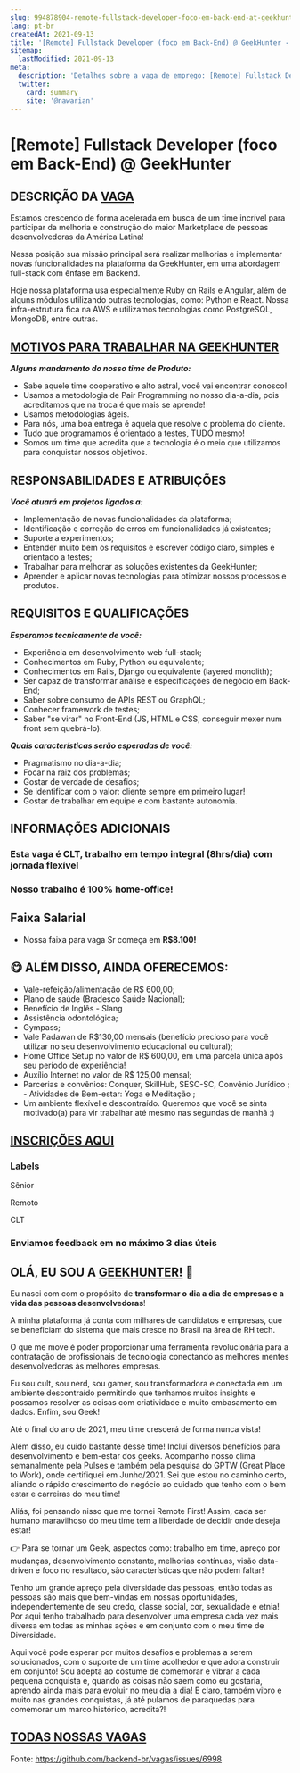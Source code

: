 ```yaml
---
slug: 994878904-remote-fullstack-developer-foco-em-back-end-at-geekhunter
lang: pt-br
createdAt: 2021-09-13
title: '[Remote] Fullstack Developer (foco em Back-End) @ GeekHunter - Vaga de Emprego'
sitemap:
  lastModified: 2021-09-13
meta:
  description: 'Detalhes sobre a vaga de emprego: [Remote] Fullstack Developer (foco em Back-End) @ GeekHunter'
  twitter:
    card: summary
    site: '@nawarian'
---
```


# [Remote] Fullstack Developer (foco em Back-End) @ GeekHunter

## DESCRIÇÃO DA [VAGA](https://geekhunter.gupy.io/jobs/1101855) ##

Estamos crescendo de forma acelerada em busca de um time incrível para participar da melhoria e construção do maior Marketplace de pessoas desenvolvedoras da América Latina!

Nessa posição sua missão principal será realizar melhorias e implementar novas funcionalidades na plataforma da GeekHunter, em uma abordagem full-stack com ênfase em Backend.

Hoje nossa plataforma usa especialmente Ruby on Rails e Angular, além de alguns módulos utilizando outras tecnologias, como: Python e React. Nossa infra-estrutura fica na AWS e utilizamos tecnologias como PostgreSQL, MongoDB, entre outras.

## [MOTIVOS PARA TRABALHAR NA GEEKHUNTER](https://bit.ly/2X7M0eR) ##

**_Alguns mandamento do nosso time de Produto:_**

- Sabe aquele time cooperativo e alto astral, você vai encontrar conosco!
- Usamos a metodologia de Pair Programming no nosso dia-a-dia, pois acreditamos que na troca é que mais se aprende!
- Usamos metodologias ágeis.
- Para nós, uma boa entrega é aquela que resolve o problema do cliente.
- Tudo que programamos é orientado a testes, TUDO mesmo!
- Somos um time que acredita que a tecnologia é o meio que utilizamos para conquistar nossos objetivos.

## RESPONSABILIDADES E ATRIBUIÇÕES ##

**_Você atuará em projetos ligados a:_**

- Implementação de novas funcionalidades da plataforma;
- Identificação e correção de erros em funcionalidades já existentes;
- Suporte a experimentos;
- Entender muito bem os requisitos e escrever código claro, simples e orientado a testes;
- Trabalhar para melhorar as soluções existentes da GeekHunter;
- Aprender e aplicar novas tecnologias para otimizar nossos processos e produtos.

## REQUISITOS E QUALIFICAÇÕES ##

**_Esperamos tecnicamente de você:_**

- Experiência em desenvolvimento web full-stack;
- Conhecimentos em Ruby, Python ou equivalente;
- Conhecimentos em Rails, Django ou equivalente (layered monolith);
- Ser capaz de transformar análise e especificações de negócio em Back-End;
- Saber sobre consumo de APIs REST ou GraphQL;
- Conhecer framework de testes;
- Saber "se virar" no Front-End (JS, HTML e CSS, conseguir mexer num front sem quebrá-lo).


**_Quais características serão esperadas de você:_**

- Pragmatismo no dia-a-dia;
- Focar na raiz dos problemas;
- Gostar de verdade de desafios;
- Se identificar com o valor: cliente sempre em primeiro lugar!
- Gostar de trabalhar em equipe e com bastante autonomia.

## INFORMAÇÕES ADICIONAIS ##

### Esta vaga é CLT, trabalho em tempo integral (8hrs/dia) com jornada flexível ###

### Nosso trabalho é 100% home-office! ###

## Faixa Salarial

- Nossa faixa para vaga Sr começa em **R$8.100!**

## 😋 ALÉM DISSO, AINDA OFERECEMOS: ##

- Vale-refeição/alimentação de R$ 600,00;
- Plano de saúde (Bradesco Saúde Nacional);
- Benefício de Inglês - Slang
- Assistência odontológica;
- Gympass;
- Vale Padawan de R$130,00 mensais (benefício precioso para você utilizar no seu desenvolvimento educacional ou cultural);
- Home Office Setup no valor de R$ 600,00, em uma parcela única após seu período de experiência!
- Auxílio Internet no valor de R$ 125,00 mensal;
- Parcerias e convênios: Conquer, SkillHub, SESC-SC, Convênio Jurídico ;
﻿- Atividades de Bem-estar: Yoga e Meditação ;
- Um ambiente flexível e descontraído. Queremos que você se sinta motivado(a) para vir trabalhar até mesmo nas segundas de manhã :)

## [INSCRIÇÕES AQUI](https://geekhunter.gupy.io/jobs/1101855) ##

### Labels

Sênior

Remoto

CLT

### Enviamos feedback em no máximo 3 dias úteis 

## OLÁ, EU SOU A [GEEKHUNTER!](https://www.geekhunter.com.br/sobre) 👋 ##
Eu nasci com com o propósito de **transformar o dia a dia de empresas e a vida das pessoas desenvolvedoras**!

A minha plataforma já conta com milhares de candidatos e empresas, que se beneficiam do sistema que mais cresce no Brasil na área de RH tech.

O que me move é poder proporcionar uma ferramenta revolucionária para a contratação de profissionais de tecnologia conectando as melhores mentes desenvolvedoras às melhores empresas.

Eu sou cult, sou nerd, sou gamer, sou transformadora e conectada em um ambiente descontraído permitindo que tenhamos muitos insights e possamos resolver as coisas com criatividade e muito embasamento em dados. Enfim, sou Geek!

Até o final do ano de 2021, meu time crescerá de forma nunca vista! 
 
Além disso, eu cuido bastante desse time! Incluí diversos benefícios para desenvolvimento e bem-estar dos geeks. Acompanho nosso clima semanalmente pela Pulses e também pela pesquisa do GPTW (Great Place to Work), onde certifiquei em Junho/2021. Sei que estou no caminho certo, aliando o rápido crescimento do negócio ao cuidado que tenho com o bem estar e carreiras do meu time! 
 
Aliás, foi pensando nisso que me tornei Remote First! Assim, cada ser humano maravilhoso do meu time tem a liberdade de decidir onde deseja estar! 
 
👉 Para se tornar um Geek, aspectos como: trabalho em time, apreço por mudanças, desenvolvimento constante, melhorias contínuas, visão data-driven e foco no resultado, são características que não podem faltar! 
 
Tenho um grande apreço pela diversidade das pessoas, então todas as pessoas são mais que bem-vindas em nossas oportunidades, independentemente de seu credo, classe social, cor, sexualidade e etnia! Por aqui tenho trabalhado para desenvolver uma empresa cada vez mais diversa em todas as minhas ações e em conjunto com o meu time de Diversidade.
 
Aqui você pode esperar por muitos desafios e problemas a serem solucionados, com o suporte de um time acolhedor e que adora construir em conjunto! Sou adepta ao costume de comemorar e vibrar a cada pequena conquista e, quando as coisas não saem como eu gostaria, aprendo ainda mais para evoluir no meu dia a dia! E claro, também vibro e muito nas grandes conquistas, já até pulamos de paraquedas para comemorar um marco histórico, acredita?! 



## [TODAS NOSSAS VAGAS](https://geekhunter.gupy.io/) ##

Fonte: https://github.com/backend-br/vagas/issues/6998
